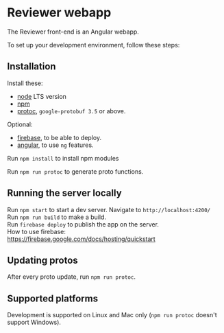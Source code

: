 # Reviewer webapp
The Reviewer front-end is an Angular webapp.

To set up your development environment, follow these steps:

## Installation
Install these:
* [node](https://nodejs.org/) LTS version
* [npm](https://www.npmjs.com/)  
* [protoc](https://github.com/protocolbuffers/protobuf/releases), `google-protobuf 3.5` or above.

Optional:
* [firebase](https://firebase.google.com/docs/hosting/quickstart), to be able to deploy.  
* [angular](https://angular.io/), to use `ng` features.  

Run `npm install` to install npm modules  

Run `npm run protoc` to generate proto functions.  

## Running the server locally
Run `npm start` to start a dev server. Navigate to `http://localhost:4200/`  
Run `npm run build` to make a build.  
Run `firebase deploy` to publish the app on the server.  
How to use firebase:  
https://firebase.google.com/docs/hosting/quickstart  

## Updating protos
After every proto update, run `npm run protoc`.

## Supported platforms
Development is supported on Linux and Mac only (`npm run protoc` doesn't support Windows).
